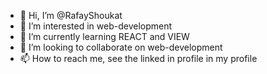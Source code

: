 - 👋 Hi, I’m @RafayShoukat
- 👀 I’m interested in web-development
- 🌱 I’m currently learning REACT and VIEW
- 💞️ I’m looking to collaborate on web-development
- 📫 How to reach me, see the linked in profile in my profile

<!---
RafayShoukat/RafayShoukat is a ✨ special ✨ repository because its `README.md` (this file) appears on your GitHub profile.
You can click the Preview link to take a look at your changes.
--->
